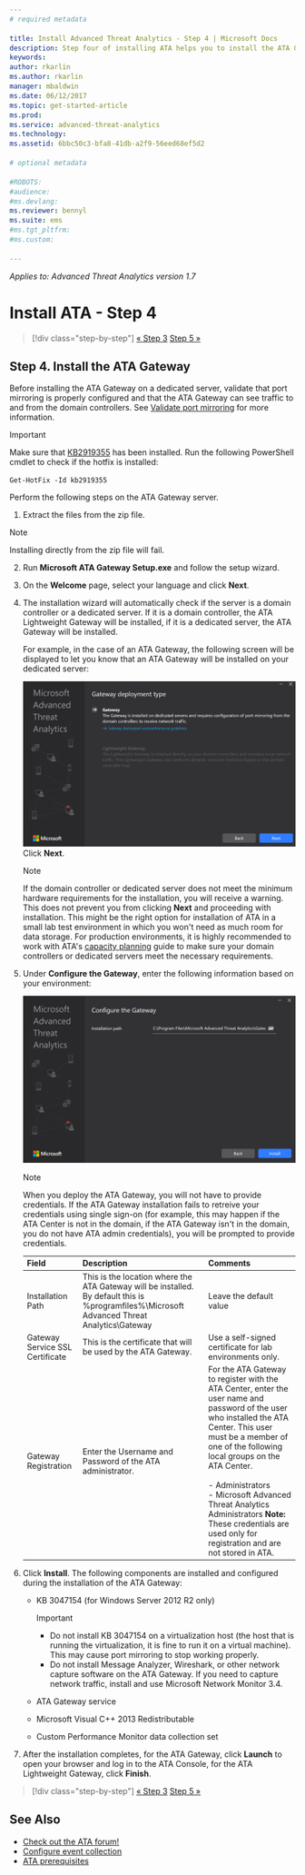 ```yaml
---
# required metadata

title: Install Advanced Threat Analytics - Step 4 | Microsoft Docs
description: Step four of installing ATA helps you to install the ATA Gateway.
keywords:
author: rkarlin
ms.author: rkarlin
manager: mbaldwin
ms.date: 06/12/2017
ms.topic: get-started-article
ms.prod:
ms.service: advanced-threat-analytics
ms.technology:
ms.assetid: 6bbc50c3-bfa8-41db-a2f9-56eed68ef5d2

# optional metadata

#ROBOTS:
#audience:
#ms.devlang:
ms.reviewer: bennyl
ms.suite: ems
#ms.tgt_pltfrm:
#ms.custom:

---
```


*Applies to: Advanced Threat Analytics version 1.7*



# Install ATA - Step 4

>[!div class="step-by-step"]
[« Step 3](install-ata-step3.md)
[Step 5 »](install-ata-step5.md)

## Step 4. Install the ATA Gateway

Before installing the ATA Gateway on a dedicated server, validate that port mirroring is properly configured and that the ATA Gateway can see traffic to and from the domain controllers. See [Validate port mirroring](validate-port-mirroring.md) for more information.


> [!IMPORTANT]
> Make sure that [KB2919355](http://support.microsoft.com/kb/2919355/) has been installed.  Run the following PowerShell cmdlet to check if the hotfix is installed:
>
> `Get-HotFix -Id kb2919355`

Perform the following steps on the ATA Gateway server.

1.  Extract the files from the zip file. 
> [!NOTE] 
> Installing directly from the zip file will fail.

2.  Run **Microsoft ATA Gateway Setup.exe** and follow the setup wizard.

3.  On the **Welcome** page, select your language and click **Next**.

4.  The installation wizard will automatically check if the server is a domain controller or a dedicated server. If it is a domain controller, the ATA Lightweight Gateway will be installed, if it is a dedicated server, the ATA Gateway will be installed. 
    
    For example, in the case of an ATA Gateway, the following screen will be displayed to let you know that an ATA Gateway will be installed on your dedicated server:
    
    ![ATA Gateway installation](media/ata-gw-install.png)
    Click **Next**.

    > [!NOTE] 
    > If the domain controller or dedicated server does not meet the minimum hardware requirements for the installation, you will receive a warning. This does not prevent you from clicking **Next** and proceeding with installation. This might be the right option for installation of ATA in a small lab test environment in which you won't need as much room for data storage. For production environments, it is highly recommended to work with ATA's [capacity planning](ata-capacity-planning.md) guide to make sure your domain controllers or dedicated servers meet the necessary requirements.

4.  Under **Configure the Gateway**, enter the following information based on your environment:

    ![ATA gateway configuration image](media/ata-gw-configure.png)

    > [!NOTE]
    > When you deploy the ATA Gateway, you will not have to provide credentials. If the ATA Gateway installation fails to retreive your credentials using single sign-on (for example, this may happen if the ATA Center is not in the domain, if the ATA Gateway isn't in the domain, you do not have ATA admin credentials), you will be prompted to provide credentials. 


    |Field|Description|Comments|
    |---------|---------------|------------|
    |Installation Path|This is the location where the ATA Gateway will be installed. By default this is  %programfiles%\Microsoft Advanced Threat Analytics\Gateway|Leave the default value|
    |Gateway Service SSL Certificate|This is the certificate that will be used by the ATA Gateway.|Use a self-signed certificate for lab environments only.|
    |Gateway Registration|Enter the Username and Password of the ATA administrator.|For the ATA Gateway to register with the ATA Center, enter the user name and password of the user who installed the ATA Center. This user must be a member of one of the following local groups on the ATA Center.<br /><br />-   Administrators<br />-   Microsoft Advanced Threat Analytics Administrators **Note:** These credentials are used only for registration and are not stored in ATA.|
    
5. Click **Install**. The following components are installed and configured during the installation of the ATA Gateway:

    -   KB 3047154 (for Windows Server 2012 R2 only)

        > [!IMPORTANT]
        > -   Do not install KB 3047154 on a virtualization host (the host that is running the virtualization, it is fine to run it on a virtual machine). This may cause port mirroring to stop working properly. 
        > -   Do not install Message Analyzer, Wireshark, or other network capture software on the ATA Gateway. If you need to capture network traffic, install and use Microsoft Network Monitor 3.4.

    -   ATA Gateway service

    -   Microsoft Visual C++ 2013 Redistributable

    -   Custom Performance Monitor data collection set

5.  After the installation completes, for the ATA Gateway, click **Launch** to open your browser and log in to the ATA Console, for the ATA Lightweight Gateway, click **Finish**.


>[!div class="step-by-step"]
[« Step 3](install-ata-step3.md)
[Step 5 »](install-ata-step5.md)

## See Also

- [Check out the ATA forum!](https://social.technet.microsoft.com/Forums/security/home?forum=mata)
- [Configure event collection](configure-event-collection.md)
- [ATA prerequisites](ata-prerequisites.md)

